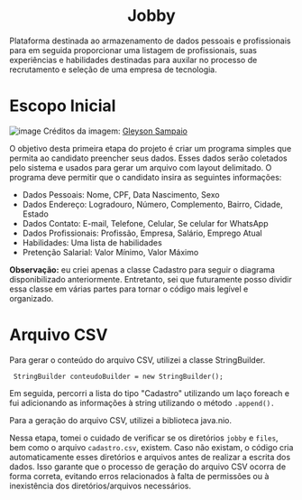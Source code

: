 <h1 align="center">Jobby</h1>
Plataforma destinada ao armazenamento de dados pessoais e profissionais para em seguida proporcionar uma listagem de profissionais, suas experiências e habilidades destinadas para auxilar no processo de recrutamento e seleção de uma empresa de tecnologia.

# Escopo Inicial
![image](https://github.com/lariandrade/mjv-java-school-jobby/assets/44838761/0267c53d-c472-4c55-9622-08e506b002ab)
Créditos da imagem: [Gleyson Sampaio](https://sintaxe.netlify.app/topicos/aproposta)

O objetivo desta primeira etapa do projeto é criar um programa simples que permita ao candidato preencher seus dados. 
Esses dados serão coletados pelo sistema e usados para gerar um arquivo com layout delimitado.
O programa deve permitir que o candidato insira as seguintes informações:

- Dados Pessoais: Nome, CPF, Data Nascimento, Sexo
- Dados Endereço: Logradouro, Número, Complemento, Bairro, Cidade, Estado
- Dados Contato: E-mail, Telefone, Celular, Se celular for WhatsApp
- Dados Profissionais: Profissão, Empresa, Salário, Emprego Atual
- Habilidades: Uma lista de habilidades
- Pretenção Salarial: Valor Mínimo, Valor Máximo

**Observação:** eu criei apenas a classe Cadastro para seguir o diagrama disponibilizado anteriormente. Entretanto, sei que futuramente posso dividir essa classe em várias partes para tornar o código mais legível e organizado.

# Arquivo CSV
Para gerar o conteúdo do arquivo CSV, utilizei a classe StringBuilder.

```
 StringBuilder conteudoBuilder = new StringBuilder();
```
Em seguida, percorri a lista do tipo "Cadastro" utilizando um laço foreach e fui adicionando as informações à string utilizando o método `.append().`

Para a geração do arquivo CSV, utilizei a biblioteca java.nio.

Nessa etapa, tomei o cuidado de verificar se os diretórios `jobby` e `files`, bem como o arquivo `cadastro.csv`, existem. Caso não existam, o código cria automaticamente esses diretórios e arquivos antes de realizar a escrita dos dados. Isso garante que o processo de geração do arquivo CSV ocorra de forma correta, evitando erros relacionados à falta de permissões ou à inexistência dos diretórios/arquivos necessários.
